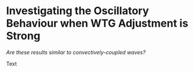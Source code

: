 # Investigating the Oscillatory Behaviour when WTG Adjustment is Strong
*Are these results similar to convectively-coupled waves?*

Text